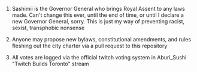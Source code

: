1. Sashimii is the Governor General who brings Royal Assent to any laws made. Can't change this ever, until the end of time, or until I declare a new Governor General, sorry. This is just my way of preventing racist, sexist, transphobic nonsense

2. Anyone may propose new bylaws, constitutional amendments, and rules fleshing out the city charter via a pull request to this repository
3. All votes are logged via the official twitch voting system in Aburi_Sushi "Twitch Builds Toronto" stream
